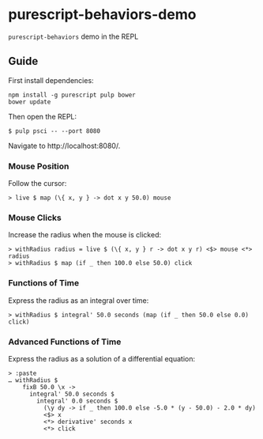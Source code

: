 # purescript-behaviors-demo

`purescript-behaviors` demo in the REPL

## Guide

First install dependencies:

```
npm install -g purescript pulp bower
bower update
```

Then open the REPL:

```
$ pulp psci -- --port 8080
```

Navigate to http://localhost:8080/.

### Mouse Position

Follow the cursor:

```
> live $ map (\{ x, y } -> dot x y 50.0) mouse
```

### Mouse Clicks

Increase the radius when the mouse is clicked:

```
> withRadius radius = live $ (\{ x, y } r -> dot x y r) <$> mouse <*> radius
> withRadius $ map (if _ then 100.0 else 50.0) click
```

### Functions of Time

Express the radius as an integral over time:

```
> withRadius $ integral' 50.0 seconds (map (if _ then 50.0 else 0.0) click)
```

### Advanced Functions of Time

Express the radius as a solution of a differential equation:

```
> :paste
… withRadius $ 
    fixB 50.0 \x ->  
      integral' 50.0 seconds $  
        integral' 0.0 seconds $  
          (\y dy -> if _ then 100.0 else -5.0 * (y - 50.0) - 2.0 * dy)  
          <$> x  
          <*> derivative' seconds x  
          <*> click 
```
